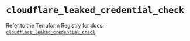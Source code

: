 # `cloudflare_leaked_credential_check`

Refer to the Terraform Registry for docs: [`cloudflare_leaked_credential_check`](https://registry.terraform.io/providers/cloudflare/cloudflare/5.10.0/docs/resources/leaked_credential_check).
